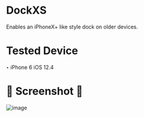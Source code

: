 # DockXS
Enables an iPhoneX+ like style dock on older devices.

# Tested Device
‣ iPhone 6 iOS 12.4

# 🦑 Screenshot 🦑
![image](https://github.com/cann66dev/DockXS/assets/49042417/28b65b24-6a7a-4aef-9a39-c48dc6a24b38)
